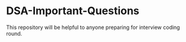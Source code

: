 # DSA-Important-Questions
This repository will be helpful to anyone preparing for interview coding round.
